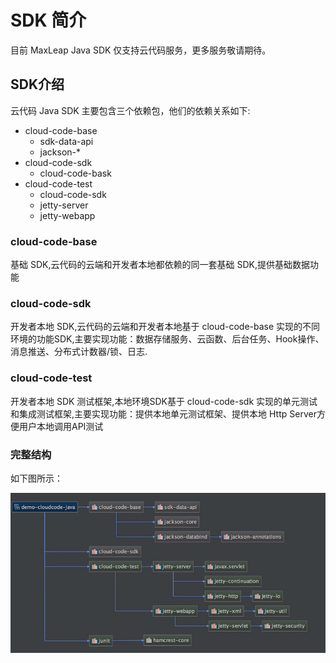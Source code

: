 # SDK 简介

目前 MaxLeap Java SDK 仅支持云代码服务，更多服务敬请期待。

## SDK介绍

云代码 Java SDK 主要包含三个依赖包，他们的依赖关系如下:

- cloud-code-base
  - sdk-data-api
  - jackson-*
- cloud-code-sdk
  - cloud-code-bask
- cloud-code-test
  - cloud-code-sdk
  - jetty-server
  - jetty-webapp

### cloud-code-base
基础 SDK,云代码的云端和开发者本地都依赖的同一套基础 SDK,提供基础数据功能

### cloud-code-sdk
开发者本地 SDK,云代码的云端和开发者本地基于 cloud-code-base 实现的不同环境的功能SDK,主要实现功能：数据存储服务、云函数、后台任务、Hook操作、消息推送、分布式计数器/锁、日志.

### cloud-code-test
开发者本地 SDK 测试框架,本地环境SDK基于 cloud-code-sdk 实现的单元测试和集成测试框架,主要实现功能：提供本地单元测试框架、提供本地 Http Server方便用户本地调用API测试


### 完整结构
如下图所示：

![imgWhatsCloudCodeSDK](../../../images/java_cloudcode_sdk_relation.png)